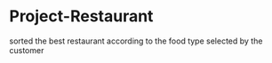 # Project-Restaurant
sorted the best restaurant according to the food type selected by the customer
